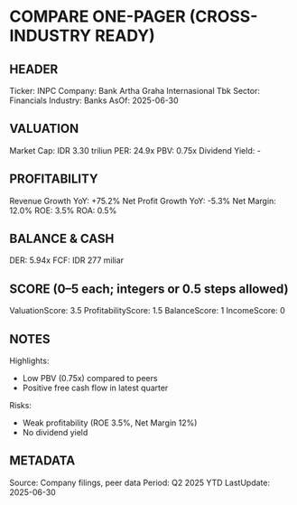# COMPARE ONE-PAGER (CROSS-INDUSTRY READY)

## HEADER
Ticker: INPC
Company: Bank Artha Graha Internasional Tbk
Sector: Financials
Industry: Banks
AsOf: 2025-06-30

## VALUATION
Market Cap: IDR 3.30 triliun
PER: 24.9x
PBV: 0.75x
Dividend Yield: -

## PROFITABILITY
Revenue Growth YoY: +75.2%
Net Profit Growth YoY: -5.3%
Net Margin: 12.0%
ROE: 3.5%
ROA: 0.5%

## BALANCE & CASH
DER: 5.94x
FCF: IDR 277 miliar

## SCORE (0–5 each; integers or 0.5 steps allowed)
ValuationScore: 3.5
ProfitabilityScore: 1.5
BalanceScore: 1
IncomeScore: 0

## NOTES
Highlights:
- Low PBV (0.75x) compared to peers
- Positive free cash flow in latest quarter

Risks:
- Weak profitability (ROE 3.5%, Net Margin 12%)
- No dividend yield

## METADATA
Source: Company filings, peer data
Period: Q2 2025 YTD
LastUpdate: 2025-06-30